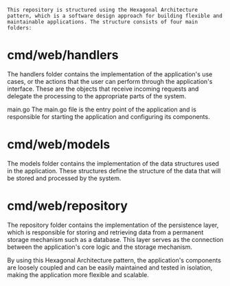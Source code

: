 `This repository is structured using the Hexagonal Architecture pattern, which is a software design approach for building flexible and maintainable applications. The structure consists of four main folders:`

# cmd/web/handlers
The handlers folder contains the implementation of the application's use cases, or the actions that the user can perform through the application's interface. These are the objects that receive incoming requests and delegate the processing to the appropriate parts of the system.

main.go
The main.go file is the entry point of the application and is responsible for starting the application and configuring its components.

# cmd/web/models
The models folder contains the implementation of the data structures used in the application. These structures define the structure of the data that will be stored and processed by the system.

# cmd/web/repository
The repository folder contains the implementation of the persistence layer, which is responsible for storing and retrieving data from a permanent storage mechanism such as a database. This layer serves as the connection between the application's core logic and the storage mechanism.

By using this Hexagonal Architecture pattern, the application's components are loosely coupled and can be easily maintained and tested in isolation, making the application more flexible and scalable.
